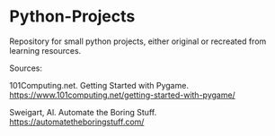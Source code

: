 # Python-Projects
Repository for small python projects, either original or recreated from learning resources.

Sources:

101Computing.net.  Getting Started with Pygame.  https://www.101computing.net/getting-started-with-pygame/

Sweigart, Al. Automate the Boring Stuff. https://automatetheboringstuff.com/

